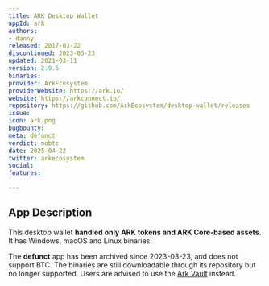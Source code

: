 ```yaml
---
title: ARK Desktop Wallet
appId: ark
authors:
- danny
released: 2017-03-22
discontinued: 2023-03-23
updated: 2021-03-11
version: 2.9.5
binaries: 
provider: ArkEcosystem
providerWebsite: https://ark.io/
website: https://arkconnect.io/
repository: https://github.com/ArkEcosystem/desktop-wallet/releases
issue: 
icon: ark.png
bugbounty: 
meta: defunct
verdict: nobtc
date: 2025-04-22
twitter: arkecosystem
social: 
features: 

---
```


## App Description

This desktop wallet **handled only ARK tokens and ARK Core-based assets**. It has Windows, macOS and Linux binaries. 

The **defunct** app has been archived since 2023-03-23, and does not support BTC. The binaries are still downloadable through its repository but no longer supported. Users are advised to use the [Ark Vault](https://app.arkvault.io/) instead. 
